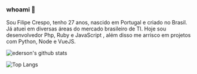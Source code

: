 ### whoami 👋

Sou Filipe Crespo, tenho 27 anos, nascido em Portugal e criado no Brasil. Já atuei em diversas áreas do mercado brasileiro de TI. Hoje sou desenvolvedor Php, Ruby e JavaScript , além disso me arrisco em projetos com Python, Node e VueJS.


![ederson's github stats](https://github-readme-stats.vercel.app/api?username=filipecrespodev&show_icons=true&theme=radical)

![Top Langs](https://github-readme-stats.vercel.app/api/top-langs/?username=filipecrespodev&theme=dark)

